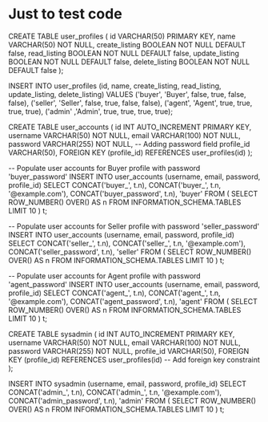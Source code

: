 # Just to test code
CREATE TABLE user_profiles (
    id VARCHAR(50) PRIMARY KEY,
    name VARCHAR(50) NOT NULL,
    create_listing BOOLEAN NOT NULL DEFAULT false,
    read_listing BOOLEAN NOT NULL DEFAULT false,
    update_listing BOOLEAN NOT NULL DEFAULT false,
    delete_listing BOOLEAN NOT NULL DEFAULT false
);

INSERT INTO user_profiles (id, name, create_listing, read_listing, update_listing, delete_listing)
VALUES
('buyer', 'Buyer', false, true, false, false),
('seller', 'Seller', false, true, false, false),
('agent', 'Agent', true, true, true, true),
('admin' ,'Admin', true, true, true, true);


CREATE TABLE user_accounts (
    id INT AUTO_INCREMENT PRIMARY KEY,
    username VARCHAR(50) NOT NULL,
    email VARCHAR(100) NOT NULL,
    password VARCHAR(255) NOT NULL, -- Adding password field
    profile_id VARCHAR(50),
    FOREIGN KEY (profile_id) REFERENCES user_profiles(id)
);

-- Populate user accounts for Buyer profile with password 'buyer_password'
INSERT INTO user_accounts (username, email, password, profile_id) 
SELECT CONCAT('buyer_', t.n), CONCAT('buyer_', t.n, '@example.com'), CONCAT('buyer_password', t.n), 'buyer'
FROM (
    SELECT ROW_NUMBER() OVER() AS n
    FROM INFORMATION_SCHEMA.TABLES
    LIMIT 10
) t;

-- Populate user accounts for Seller profile with password 'seller_password'
INSERT INTO user_accounts (username, email, password, profile_id) 
SELECT CONCAT('seller_', t.n), CONCAT('seller_', t.n, '@example.com'), CONCAT('seller_password', t.n), 'seller'
FROM (
    SELECT ROW_NUMBER() OVER() AS n
    FROM INFORMATION_SCHEMA.TABLES
    LIMIT 10
) t;

-- Populate user accounts for Agent profile with password 'agent_password'
INSERT INTO user_accounts (username, email, password, profile_id) 
SELECT CONCAT('agent_', t.n), CONCAT('agent_', t.n, '@example.com'), CONCAT('agent_password', t.n), 'agent'
FROM (
    SELECT ROW_NUMBER() OVER() AS n
    FROM INFORMATION_SCHEMA.TABLES
    LIMIT 10
) t;

CREATE TABLE sysadmin (
    id INT AUTO_INCREMENT PRIMARY KEY,
    username VARCHAR(50) NOT NULL,
    email VARCHAR(100) NOT NULL,
    password VARCHAR(255) NOT NULL,
    profile_id VARCHAR(50),
    FOREIGN KEY (profile_id) REFERENCES user_profiles(id) -- Add foreign key constraint
);

INSERT INTO sysadmin (username, email, password, profile_id) 
SELECT CONCAT('admin_', t.n), CONCAT('admin_', t.n, '@example.com'), CONCAT('admin_password', t.n), 'admin'
FROM (
    SELECT ROW_NUMBER() OVER() AS n
    FROM INFORMATION_SCHEMA.TABLES
    LIMIT 10
) t;
